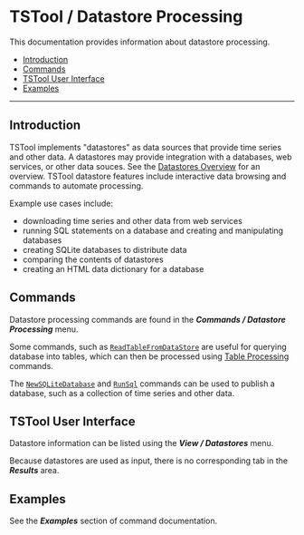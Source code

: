 # TSTool / Datastore Processing #

This documentation provides information about datastore processing.

*   [Introduction](#introduction)
*   [Commands](#commands)
*   [TSTool User Interface](#tstool-user-interface)
*   [Examples](#examples)

---------------------

## Introduction ##

TSTool implements "datastores" as data sources that provide time series and other data.
A datastores may provide integration with a databases, web services, or other data souces.
See the [Datastores Overview](../../datastore-ref/overview.md) for an overview.
TSTool datastore features include interactive data browsing and commands to automate processing.

Example use cases include:

*   downloading time series and other data from web services
*   running SQL statements on a database and creating and manipulating databases
*   creating SQLite databases to distribute data
*   comparing the contents of datastores
*   creating an HTML data dictionary for a database

## Commands ##

Datastore processing commands are found in the ***Commands / Datastore Processing*** menu.

Some commands, such as [`ReadTableFromDataStore`](../../command-ref/ReadTableFromDataStore/ReadTableFromDataStore.md)
are useful for querying database into tables,
which can then be processed using [Table Processing](../../processing/tables/tables.md) commands.

The [`NewSQLiteDatabase`](../../command-ref/NewSQLiteDatabase/NewSQLiteDatabase.md)
and [`RunSql`](../../command-ref/RunSql/RunSql.md) commands
can be used to publish a database, such as a collection of time series and other data.

## TSTool User Interface ##

Datastore information can be listed using the ***View / Datastores*** menu.

Because datastores are used as input, there is no corresponding tab in the ***Results*** area.

## Examples ##

See the ***Examples*** section of command documentation.
